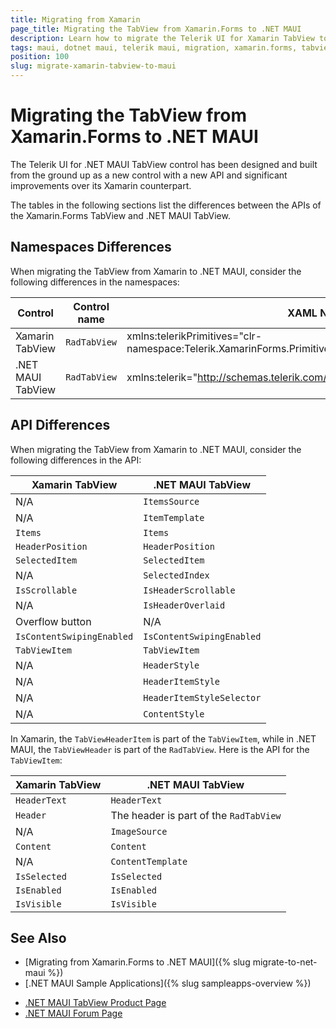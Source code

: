 ```yaml
---
title: Migrating from Xamarin
page_title: Migrating the TabView from Xamarin.Forms to .NET MAUI
description: Learn how to migrate the Telerik UI for Xamarin TabView to the Telerik UI for .NET MAUI framework by updating the namespacesby updating the namespaces, the incompatible NuGet packages and API.
tags: maui, dotnet maui, telerik maui, migration, xamarin.forms, tabview
position: 100
slug: migrate-xamarin-tabview-to-maui
---
```


# Migrating the TabView from Xamarin.Forms to .NET MAUI

The Telerik UI for .NET MAUI TabView control has been designed and built from the ground up as a new control with a new API and significant improvements over its Xamarin counterpart.

The tables in the following sections list the differences between the APIs of the Xamarin.Forms TabView and .NET MAUI TabView.

## Namespaces Differences

When migrating the TabView from Xamarin to .NET MAUI, consider the following differences in the namespaces:

| Control | Control name | XAML Namespcace | C# Namespace|
| --------------- | --------------- | --------------- | --------------- |
| Xamarin TabView | `RadTabView` | xmlns:telerikPrimitives="clr-namespace:Telerik.XamarinForms.Primitives;assembly=Telerik.XamarinForms.Primitives" | using Telerik.XamarinForms.Primitives; |
| .NET MAUI TabView | `RadTabView` | xmlns:telerik="http://schemas.telerik.com/2022/xaml/maui"` | using Telerik.Maui.Controls; |

## API Differences

When migrating the TabView from Xamarin to .NET MAUI, consider the following differences in the API:

| Xamarin TabView | .NET MAUI TabView |
| ------------- | --------------- |
| N/A | `ItemsSource` |
| N/A | `ItemTemplate` |
| `Items` | `Items` |
| `HeaderPosition` | `HeaderPosition` |
| `SelectedItem` | `SelectedItem` |
| N/A | `SelectedIndex` |
| `IsScrollable` | `IsHeaderScrollable` |
| N/A | `IsHeaderOverlaid` |
| Overflow button | N/A |
| `IsContentSwipingEnabled` | `IsContentSwipingEnabled` |
| `TabViewItem` | `TabViewItem` |
| N/A | `HeaderStyle` |
| N/A | `HeaderItemStyle` |
| N/A | `HeaderItemStyleSelector` |
| N/A | `ContentStyle` |

In Xamarin, the `TabViewHeaderItem` is part of the `TabViewItem`, while in .NET MAUI, the `TabViewHeader` is part of the `RadTabView`. Here is the API for the `TabViewItem`:

| Xamarin TabView | .NET MAUI TabView |
| ------------- | --------------- |
| `HeaderText` | `HeaderText` |
| `Header` | The header is part of the `RadTabView` |
| N/A | `ImageSource` |
| `Content` | `Content` |
| N/A | `ContentTemplate` |
| `IsSelected` | `IsSelected` |
| `IsEnabled` | `IsEnabled` |
| `IsVisible` | `IsVisible` |

## See Also

* [Migrating from Xamarin.Forms to .NET MAUI]({% slug migrate-to-net-maui %})
* [.NET MAUI Sample Applications]({% slug sampleapps-overview %})
- [.NET MAUI TabView Product Page](https://www.telerik.com/maui-ui/tabview)
- [.NET MAUI Forum Page](https://www.telerik.com/forums/maui?tagId=1871)
